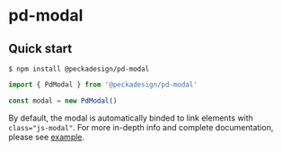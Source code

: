 # pd-modal

## Quick start
```
$ npm install @peckadesign/pd-modal
```

```typescript
import { PdModal } from '@peckadesign/pd-modal'

const modal = new PdModal()
```

By default, the modal is automatically binded to link elements with `class="js-modal"`. For more in-depth info and complete documentation, please see [example](/example/index.html).
